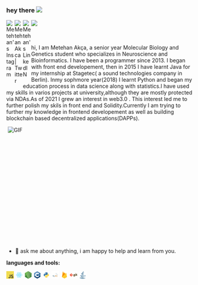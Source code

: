 ### hey there <img src="https://media.giphy.com/media/hvRJCLFzcasrR4ia7z/giphy.gif" width="25px">
<a href="https://www.instagram.com/metehanlakca/">
  <img align="left" alt="Metehan's Instagram" width="22px" src="https://raw.githubusercontent.com/hussainweb/hussainweb/main/icons/instagram.png" />
<a href="https://twitter.com/MeteAkca13">
  <img align="left" alt="Metehan Akca | Twitter" width="22px" src="https://raw.githubusercontent.com/peterthehan/peterthehan/master/assets/twitter.svg" />
</a>
<a href="https://www.linkedin.com/in/metehan-ak%C3%A7a-aa9565207/">
  <img align="left" alt="Metehan's LinkedIN" width="22px" src="https://raw.githubusercontent.com/peterthehan/peterthehan/master/assets/linkedin.svg" />
</a>


![](https://visitor-badge.glitch.me/badge?page_id=abhisheknaiidu.abhisheknaiidu)

<br />

hi, I am Metehan Akça, a senior year Molecular Biology and Genetics student who specializes in Neuroscience and Bioinformatics. I have been a programmer since 2013. I began with front end developement, then in 2015 I have learnt Java for my internship at Stagetec( a sound technologies company in Berlin). Inmy sophmore year(2018) I learnt Python and began my education process in data science along with statistics.I have used my skills in varios projects at university,although they are mostly protected via NDAs.As of 2021 I grew an interest in web3.0 . This interest led me to further polish my skils in front end and Solidity.Currently I am trying to further my knowledge in frontend developement as well as building blockchain based decentralized applications(DAPPs).


  <img align="right" alt="GIF" src="https://github.com/abhisheknaiidu/abhisheknaiidu/blob/master/code.gif?raw=true" width="500" height="320" />
  
- 💬 ask me about anything, i am happy to help and learn from you.

**languages and tools:**  

<code><img height="20" src="https://raw.githubusercontent.com/github/explore/80688e429a7d4ef2fca1e82350fe8e3517d3494d/topics/javascript/javascript.png"></code>
<code><img height="20" src="https://raw.githubusercontent.com/github/explore/80688e429a7d4ef2fca1e82350fe8e3517d3494d/topics/react/react.png"></code>
<code><img height="20" src="https://raw.githubusercontent.com/github/explore/80688e429a7d4ef2fca1e82350fe8e3517d3494d/topics/nodejs/nodejs.png"></code>
<code><img height="20" src="https://raw.githubusercontent.com/github/explore/80688e429a7d4ef2fca1e82350fe8e3517d3494d/topics/cpp/cpp.png"></code>
<code><img height="20" src="https://raw.githubusercontent.com/github/explore/80688e429a7d4ef2fca1e82350fe8e3517d3494d/topics/python/python.png"></code>
<code><img height="20" src="https://raw.githubusercontent.com/github/explore/80688e429a7d4ef2fca1e82350fe8e3517d3494d/topics/mysql/mysql.png"></code>
<code><img height="20" src="https://raw.githubusercontent.com/github/explore/80688e429a7d4ef2fca1e82350fe8e3517d3494d/topics/firebase/firebase.png"></code>
<code><img height="20" src="https://raw.githubusercontent.com/github/explore/80688e429a7d4ef2fca1e82350fe8e3517d3494d/topics/git/git.png"></code>
<code><img height="20" src="https://github.com/simple-icons/simple-icons/blob/develop/icons/java.svg"></code>
